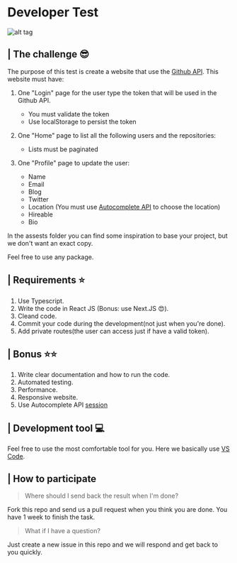 # Developer Test

![alt tag](https://s3-sa-east-1.amazonaws.com/images.taximanager.com.br/tripee-banner.png)

## | The challenge 😎

The purpose of this test is create a website that use the [Github API](https://docs.github.com/en/rest/reference).
This website must have:

1. One "Login" page for the user type the token that will be used in the Github API.

   - You must validate the token
   - Use localStorage to persist the token

2. One "Home" page to list all the following users and the repositories:

   - Lists must be paginated

3. One "Profile" page to update the user:
   - Name
   - Email
   - Blog
   - Twitter
   - Location (You must use [Autocomplete API](https://developers.google.com/maps/documentation/javascript/places-autocomplete) to choose the location)
   - Hireable
   - Bio
   
In the assests folder you can find some inspiration to base your project, but we don't want an exact copy.

Feel free to use any package.

## | Requirements ⭐

1. Use Typescript.
2. Write the code in React JS (Bonus: use Next.JS 😍).
3. Cleand code.
4. Commit your code during the development(not just when you're done).
5. Add private routes(the user can access just if have a valid token).

## | Bonus ⭐⭐

1. Write clear documentation and how to run the code.
2. Automated testing.
3. Performance.
4. Responsive website.
5. Use Autocomplete API [session](https://developers.google.com/maps/documentation/javascript/places-autocomplete#session_tokens)

## | Development tool 💻

Feel free to use the most comfortable tool for you.
Here we basically use [VS Code](https://code.visualstudio.com/).

## | How to participate

> Where should I send back the result when I'm done?

Fork this repo and send us a pull request when you think you are done. You have 1 week to finish the task.

> What if I have a question?

Just create a new issue in this repo and we will respond and get back to you quickly.
